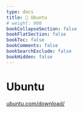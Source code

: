 ```yaml
---
type: docs
title: 🔷 Ubuntu
# weight: 900
bookCollapseSection: false
bookFlatSection: false
bookToc: false
bookComments: false
bookSearchExclude: false
bookHidden: false
---
```


# Ubuntu

[ubuntu.com/download/](https://ubuntu.com/download?nt)
